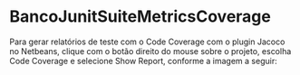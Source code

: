 # BancoJunitSuiteMetricsCoverage


Para gerar relatórios de teste com o Code Coverage com o plugin Jacoco no Netbeans, clique com o botão direito do mouse sobre o projeto, escolha Code Coverage e selecione Show Report, conforme a imagem a seguir:

